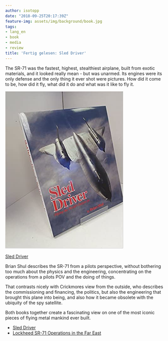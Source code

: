 ```yaml
---
author: isotopp
date: "2018-09-25T20:17:39Z"
feature-img: assets/img/background/book.jpg
tags:
- lang_en
- book
- media
- review
title: 'Fertig gelesen: Sled Driver'
---
```

The SR-71 was the fastest, highest, stealthiest airplane, built from exotic materials, and it looked really mean - but was unarmed. Its engines were its only defense and the only thing it ever shot were pictures. How did it come to be, how did it fly, what did it do and what was it like to fly it.

[![](/uploads/2018/09/sled-driver.jpg)](https://www.amazon.de/Sled-Driver-Flying-Fastest-Aeroplane/dp/1857800028)

[Sled Driver](https://www.amazon.de/Sled-Driver-Flying-Fastest-Aeroplane/dp/1857800028)

Brian Shul describes the SR-71 from a pilots perspective, without bothering too much about the physics and the engineering, concentrating on the operations from a pilots POV and the doing of things.

That contrasts nicely with Crickmores view from the outside, who describes the commissioning and financing, the politics, but also the engineering that brought this plane into being, and also how it became obsolete with the ubiquity of the spy satellite.

Both books together create a fascinating view on one of the most iconic pieces of flying metal mankind ever built.

- [Sled Driver](https://www.amazon.de/Sled-Driver-Flying-Fastest-Aeroplane/dp/1857800028)
- [Lockheed SR-71 Operations in the Far East](https://www.amazon.de/Lockheed-SR-71-Operations-Combat-Aircraft-ebook/dp/B01BY301A0)
